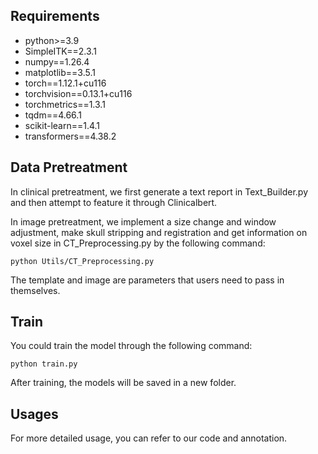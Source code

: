 ## Requirements
- python>=3.9
- SimpleITK==2.3.1
- numpy==1.26.4
- matplotlib==3.5.1
- torch==1.12.1+cu116
- torchvision==0.13.1+cu116
- torchmetrics==1.3.1
- tqdm==4.66.1
- scikit-learn==1.4.1
- transformers==4.38.2

## Data Pretreatment
In clinical pretreatment, we first generate a text report in Text_Builder.py and then attempt to feature it through Clinicalbert.

In image pretreatment, we implement a size change and window adjustment, make skull stripping and registration and get information on voxel size in CT_Preprocessing.py by the following command:
```
python Utils/CT_Preprocessing.py
```
The template and image are parameters that users need to pass in themselves.

## Train
You could train the model through the following command:
```
python train.py
```
After training, the models will be saved in a new folder.

## Usages
For more detailed usage, you can refer to our code and annotation.

